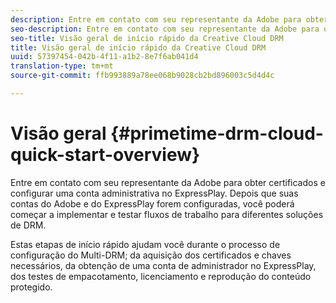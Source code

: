 ```yaml
---
description: Entre em contato com seu representante da Adobe para obter certificados e configurar uma conta administrativa no ExpressPlay. Depois que suas contas do Adobe e do ExpressPlay forem configuradas, você poderá começar a implementar e testar fluxos de trabalho para diferentes soluções de DRM.
seo-description: Entre em contato com seu representante da Adobe para obter certificados e configurar uma conta administrativa no ExpressPlay. Depois que suas contas do Adobe e do ExpressPlay forem configuradas, você poderá começar a implementar e testar fluxos de trabalho para diferentes soluções de DRM.
seo-title: Visão geral de início rápido da Creative Cloud DRM
title: Visão geral de início rápido da Creative Cloud DRM
uuid: 57397454-042b-4f11-a1b2-8e7f6ab041d4
translation-type: tm+mt
source-git-commit: ffb993889a78ee068b9028cb2bd896003c5d4d4c

---
```



# Visão geral {#primetime-drm-cloud-quick-start-overview}

Entre em contato com seu representante da Adobe para obter certificados e configurar uma conta administrativa no ExpressPlay. Depois que suas contas do Adobe e do ExpressPlay forem configuradas, você poderá começar a implementar e testar fluxos de trabalho para diferentes soluções de DRM.

Estas etapas de início rápido ajudam você durante o processo de configuração do Multi-DRM; da aquisição dos certificados e chaves necessários, da obtenção de uma conta de administrador no ExpressPlay, dos testes de empacotamento, licenciamento e reprodução do conteúdo protegido.
